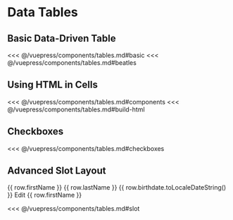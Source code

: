 # Data Tables

## Basic Data-Driven Table

<section class="mds">
<!-- #region basic -->
<mx-table
  class="mt-20"
  :rows.prop="beatles"
  :columns.prop="[
    { property: 'firstName', heading: 'First Name', sortable: true },
    { property: 'lastName', heading: 'Last Name', sortable: true },
    { property: 'credits', heading: 'Song Credits', type: 'number', sortable: true },
    { property: 'birthdate', heading: 'Birthdate', type: 'date', sortable: true },
    { property: 'eyeColor', heading: 'Eye Color', sortable: false}
  ]"
></mx-table>
<!-- #endregion basic -->
</section>

<<< @/vuepress/components/tables.md#basic
<<< @/vuepress/components/tables.md#beatles

## Using HTML in Cells

<section class="mds">
<!-- #region components -->
<mx-table
  auto-width
  hoverable="false"
  :rows.prop="beatles"
  :columns.prop="[
    { property: 'firstName', heading: 'First Name', sortable: true },
    { property: 'lastName', heading: 'Last Name', sortable: true },
    { property: 'isLeftHanded', heading: 'Handedness', getValue: buildBadge, sortable: true },
  ]"
/>
<!-- #endregion components -->
</section>

<<< @/vuepress/components/tables.md#components
<<< @/vuepress/components/tables.md#build-html

## Checkboxes

<section class="mds">
<!-- #region checkboxes -->
<mx-table
  auto-width
  checkable
  :rows.prop="beatles"
  :columns.prop="[
    { property: 'firstName', heading: 'First Name', sortable: true },
    { property: 'lastName', heading: 'Last Name', sortable: true },
    { property: 'credits', heading: 'Song Credits', type: 'number', sortable: true }
  ]"
/>
<!-- #endregion checkboxes -->
</section>

<<< @/vuepress/components/tables.md#checkboxes

## Advanced Slot Layout

<section class="mds">
<!-- #region slot -->
<mx-table
  ref="table"
  checkable
  auto-width
  :rows.prop="beatles"  
  :columns.prop="[
    { property: 'firstName', heading: 'First Name', sortable: true },
    { property: 'lastName', heading: 'Last Name', sortable: true },
    { property: 'birthdate', heading: 'Birthdate', type: 'date', sortable: true },
    {}
  ]"
  @mxVisibleRowsChange="e => visibleRows = e.detail"
>
  <mx-table-row v-for="(row, i) in visibleRows" :key="i">
    <mx-table-cell>{{ row.firstName }}</mx-table-cell>
    <mx-table-cell>{{ row.lastName }}</mx-table-cell>
    <mx-table-cell>{{ row.birthdate.toLocaleDateString() }}</mx-table-cell>
    <mx-table-cell class="p-0">
      <mx-icon-button :id="'button-' + i" icon="ph-dots-three-outline"></mx-icon-button>
      <mx-menu :anchor-el-selector="'#button-' + i">
        <mx-menu-item @click="clickHandler(row)" icon="ph-pencil">Edit {{ row.firstName }}</mx-menu-item>
      </mx-menu>
    </mx-table-cell>
  </mx-table-row>
</mx-table>
<!-- #endregion slot -->
</section>

<<< @/vuepress/components/tables.md#slot

<script>
  // #region beatles
  const beatles = [
    {
      firstName: 'John',
      lastName: 'Lennon',
      credits: 90,
      birthdate: new Date(1940, 9, 9),
      isLeftHanded: false,
      eyeColor: 'Brown',
    },
    {
      firstName: 'Paul',
      lastName: 'McCartney',
      credits: 88,
      birthdate: new Date(1942, 5, 18),
      isLeftHanded: true,
      eyeColor: 'Hazel',
    },
    {
      firstName: 'George',
      lastName: 'Harrison',
      credits: 22,
      birthdate: new Date(1943, 1, 25),
      isLeftHanded: false,
      eyeColor: 'Brown',
    },
    {
      firstName: 'Ringo',
      lastName: 'Starr',
      credits: 2,
      birthdate: new Date(1940, 6, 7),
      isLeftHanded: false,
      eyeColor: 'Blue',
    }
  ]
  // #endregion beatles
  export default {
    data() {
      return {
        beatles,
        visibleRows: beatles
      }
    },
    methods: {
      // #region build-html
      buildBadge(row) {
        const handedness = row.isLeftHanded ? 'Left' : 'Right'
        const color = row.isLeftHanded ? 'bg-purple-300' : 'bg-blue-300'
        return `<mx-badge squared badge-class="${color}" value="${handedness}"></mx-badge>`
      },
      // #endregion build-html
      clickHandler(row) {
        console.log(`Menu item for ${row.firstName} clicked!`)
      },
    }
  }
</script>
